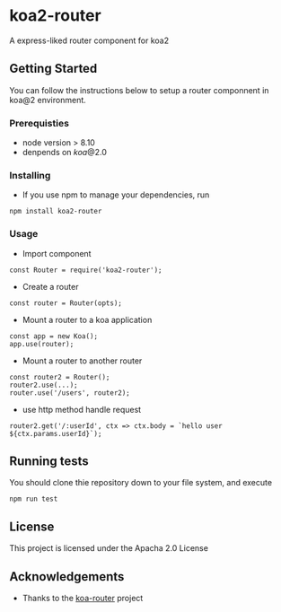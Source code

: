 # koa2-router
A express-liked router component for koa2

## Getting Started
You can follow the instructions below to setup a router componnent in koa@2 environment. 

### Prerequisties
* node version > 8.10
* denpends on *koa*@2.0

### Installing
* If you use npm to manage your dependencies, run
```
npm install koa2-router
```

### Usage
* Import component
```
const Router = require('koa2-router');
```

* Create a router
```
const router = Router(opts);
```

* Mount a router to a koa application
```
const app = new Koa();
app.use(router);
```

* Mount a router to another router
```
const router2 = Router();
router2.use(...);
router.use('/users', router2);
```

* use http method handle request
```
router2.get('/:userId', ctx => ctx.body = `hello user ${ctx.params.userId}`);
```

## Running tests
You should clone thie repository down to your file system, and execute
```
npm run test
```

## License
This project is licensed under the Apacha 2.0 License

## Acknowledgements
* Thanks to the [koa-router](https://github.com/alexmingoia/koa-router) project
